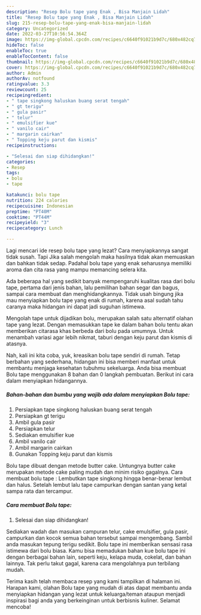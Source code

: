 ```yaml
---
description: "Resep Bolu tape yang Enak , Bisa Manjain Lidah"
title: "Resep Bolu tape yang Enak , Bisa Manjain Lidah"
slug: 215-resep-bolu-tape-yang-enak-bisa-manjain-lidah
category: Uncategorized
date: 2022-03-27T10:56:54.364Z
image: https://img-global.cpcdn.com/recipes/c6640f91021b9d7c/680x482cq70/bolu-tape-foto-resep-utama.jpg
hideToc: false
enableToc: true
enableTocContent: false
thumbnail: https://img-global.cpcdn.com/recipes/c6640f91021b9d7c/680x482cq70/bolu-tape-foto-resep-utama.jpg
cover: https://img-global.cpcdn.com/recipes/c6640f91021b9d7c/680x482cq70/bolu-tape-foto-resep-utama.jpg
author: Admin
authorAv: notfound
ratingvalue: 3.3
reviewcount: 25
recipeingredient:
- " tape singkong haluskan buang serat tengah"
- " gt terigu"
- " gula pasir"
- " telur"
- " emulsifier kue"
- " vanilo cair"
- " margarin cairkan"
- " Topping keju parut dan kismis"
recipeinstructions:

- "Selesai dan siap dihidangkan!"
categories:
- Resep
tags:
- bolu
- tape

katakunci: bolu tape 
nutrition: 224 calories
recipecuisine: Indonesian
preptime: "PT40M"
cooktime: "PT44M"
recipeyield: "3"
recipecategory: Lunch

---
```



Lagi mencari ide resep bolu tape yang lezat? Cara menyiapkannya sangat tidak susah. Tapi Jika salah mengolah maka hasilnya tidak akan memuaskan dan bahkan tidak sedap. Padahal bolu tape yang enak seharusnya memiliki aroma dan cita rasa yang mampu memancing selera kita.


Ada beberapa hal yang sedikit banyak mempengaruhi kualitas rasa dari bolu tape, pertama dari jenis bahan, lalu pemilihan bahan segar dan bagus, sampai cara membuat dan menghidangkannya. Tidak usah bingung jika mau menyiapkan bolu tape yang enak di rumah, karena asal sudah tahu caranya maka hidangan ini dapat jadi suguhan istimewa.

Mengolah tape untuk dijadikan bolu, merupakan salah satu alternatif olahan tape yang lezat. Dengan memasukkan tape ke dalam bahan bolu tentu akan memberikan citarasa khas berbeda dari bolu pada umumnya. Untuk menambah variasi agar lebih nikmat, taburi dengan keju parut dan kismis di atasnya.


Nah, kali ini kita coba, yuk, kreasikan bolu tape sendiri di rumah. Tetap berbahan yang sederhana, hidangan ini bisa memberi manfaat untuk membantu menjaga kesehatan tubuhmu sekeluarga. Anda bisa membuat Bolu tape menggunakan 8 bahan dan 0 langkah pembuatan. Berikut ini cara dalam menyiapkan hidangannya.

<!--inarticleads1-->

##### Bahan-bahan dan bumbu yang wajib ada dalam menyiapkan Bolu tape:

1. Persiapkan  tape singkong haluskan buang serat tengah
1. Persiapkan  gt terigu
1. Ambil  gula pasir
1. Persiapkan  telur
1. Sediakan  emulsifier kue
1. Ambil  vanilo cair
1. Ambil  margarin cairkan
1. Gunakan  Topping keju parut dan kismis


Bolu tape dibuat dengan metode butter cake. Untungnya butter cake merupakan metode cake paling mudah dan minim risiko gagalnya. Cara membuat bolu tape : Lembutkan tape singkong hingga benar-benar lembut dan halus. Setelah lembut lalu tape campurkan dengan santan yang ketal sampa rata dan tercampur. 

<!--inarticleads2-->

##### Cara membuat Bolu tape:


1. Selesai dan siap dihidangkan!

Sediakan wadah dan masukan campuran telur, cake emulsifier, gula pasir, campurkan dan kocok semua bahan tersebut sampai mengembang. Sambil anda masukan tepung terigu sedikit. Bolu tape ini memberikan sensasi rasa istimewa dari bolu biasa. Kamu bisa memadukan bahan kue bolu tape ini dengan berbagai bahan lain, seperti keju, kelapa muda, cokelat, dan bahan lainnya. Tak perlu takut gagal, karena cara mengolahnya pun terbilang mudah. 

Terima kasih telah membaca resep yang kami tampilkan di halaman ini. Harapan kami, olahan Bolu tape yang mudah di atas dapat membantu anda menyiapkan hidangan yang lezat untuk keluarga/teman ataupun menjadi inspirasi bagi anda yang berkeinginan untuk berbisnis kuliner. Selamat mencoba!
